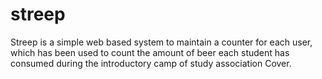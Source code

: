 streep
======
Streep is a simple web based system to maintain a counter for each user, which has been used to count the amount of beer each student has consumed during the introductory camp of study association Cover.
